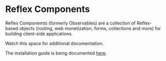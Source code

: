 # Reflex Components

Reflex Componemts \(formerly Observables\) are a collection of Reflex-based objects \(routing, web monetization, forms, collections and more\) for building client-side applications.

Watch this space for additional documentation.

The installation guide is being documented [here](guide.md).


